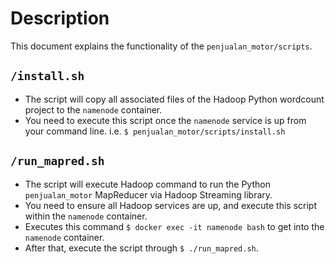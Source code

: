 # Description
This document explains the functionality of the `penjualan_motor/scripts`.
 
## `/install.sh`
- The script will copy all associated files of the Hadoop Python wordcount project to the `namenode` container.
- You need to execute this script once the `namenode` service is up from your command line.
  i.e. `$ penjualan_motor/scripts/install.sh`

## `/run_mapred.sh`
- The script will execute Hadoop command to run the Python `penjualan_motor` MapReducer via Hadoop Streaming library.
- You need to ensure all Hadoop services are up, and execute this script within the `namenode` container.
- Executes this command `$ docker exec -it namenode bash` to get into the `namenode` container.
- After that, execute the script through `$ ./run_mapred.sh`.

